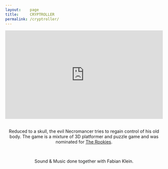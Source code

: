 ```yaml
---
layout:    page
title:     CRYPTROLLER
permalink: /cryptroller/
---
```

<div align="center">
<style>.embed-container { position: relative; padding-bottom: 56.25%; height: 0; overflow: hidden; max-width: 100%; } .embed-container iframe, .embed-container object, .embed-container embed { position: absolute; top: 0; left: 0; width: 100%; height: 100%; }</style><div class='embed-container'><iframe src='https://www.youtube.com/embed/TlTW9tMUyiw' frameborder='0' allowfullscreen></iframe></div> 
<br>
<p>Reduced to a skull, the evil Necromancer tries to regain control of his old body. The game is a mixture of 3D platformer and puzzle game and was nominated for <a href="http://www.therookies.co/next-gen-gaming/game-of-the-year/cryptroller/">The Rookies</a>.</p>
<br>

Sound & Music done together with Fabian Klein.
</div>
